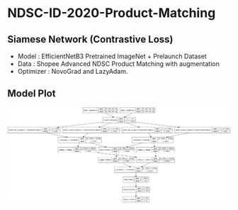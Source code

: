 # NDSC-ID-2020-Product-Matching

## Siamese Network (Contrastive Loss)
- Model : EfficientNetB3 Pretrained ImageNet + Prelaunch Dataset 
- Data : Shopee Advanced NDSC Product Matching with augmentation
- Optimizer : NovoGrad and LazyAdam. 

## Model Plot
<img src="https://github.com/farhantandia/NDSC-ID-2020-Product-Matching/blob/main/plot_model.jpg"/>
